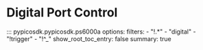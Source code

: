 <!-- Copyright (C) 2025-2025 Pico Technology Ltd. See LICENSE file for terms. -->
# Digital Port Control

::: pypicosdk.pypicosdk.ps6000a
    options:
        filters:
        - "!.*"
        - "digital"
        - "!trigger"
        - "!^_"
        show_root_toc_entry: false
        summary: true